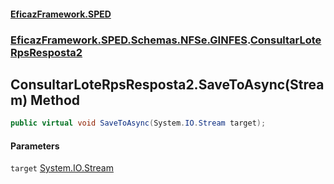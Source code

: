 #### [EficazFramework.SPED](EficazFrameworkSPED.md 'EficazFramework SPED')
### [EficazFramework.SPED.Schemas.NFSe.GINFES](EficazFramework.SPED.Schemas.NFSe.GINFES.md 'EficazFramework.SPED.Schemas.NFSe.GINFES').[ConsultarLoteRpsResposta2](EficazFramework.SPED.Schemas.NFSe.GINFES/ConsultarLoteRpsResposta2.md 'EficazFramework.SPED.Schemas.NFSe.GINFES.ConsultarLoteRpsResposta2')

## ConsultarLoteRpsResposta2.SaveToAsync(Stream) Method

```csharp
public virtual void SaveToAsync(System.IO.Stream target);
```
#### Parameters

<a name='EficazFramework.SPED.Schemas.NFSe.GINFES.ConsultarLoteRpsResposta2.SaveToAsync(System.IO.Stream).target'></a>

`target` [System.IO.Stream](https://docs.microsoft.com/en-us/dotnet/api/System.IO.Stream 'System.IO.Stream')